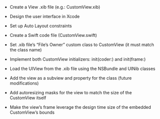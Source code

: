 - Create a View .xib file (e.g.: CustomView.xib)

- Design the user interface in Xcode

- Set up Auto Layout constraints

- Create a Swift code file (CustomView.swift)

- Set .xib file’s “File’s Owner” custom class to CustomView (it must match the class name)

- Implement both CustomView initializers: init(coder:) and init(frame:)

- Load the UIView from the .xib file using the NSBundle and UINib classes

- Add the view as a subview and property for the class (future modifications)

- Add autoresizing masks for the view to match the size of the CustomView itself

- Make the view’s frame leverage the design time size of the embedded CustomView’s bounds
